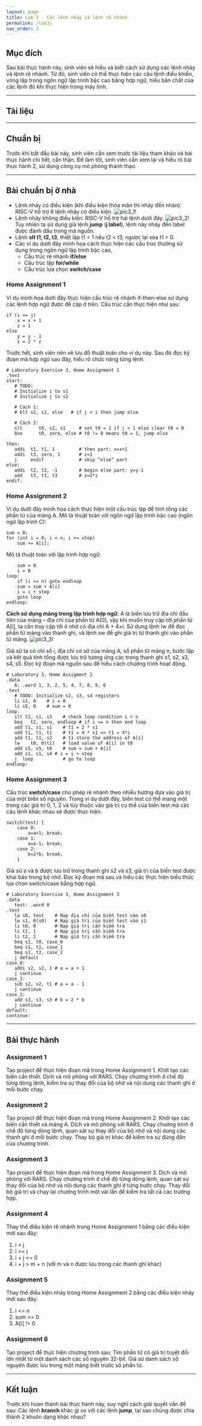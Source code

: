 ```yaml
---
layout: page
title: Lab 3 - Các lệnh nhảy và lệnh rẽ nhánh
permalink: /lab3/
nav_order: 3
---
```


## Mục đích
Sau bài thực hành này, sinh viên sẽ hiểu và biết cách sử dụng các lệnh nhảy và lệnh rẽ nhánh. Từ đó, sinh viên có thể thực hiện các câu lệnh điều khiển, vòng lặp trong ngôn ngữ lập trình bậc cao bằng hợp ngữ, hiểu bản chất của các lệnh đó khi thực hiện trong máy tính.

--- 

## Tài liệu

---

## Chuẩn bị

Trước khi bắt đầu bài này, sinh viên cần xem trước tài liệu tham khảo và bài thực hành chi tiết, cẩn thận. Để làm tốt, sinh viên cần xem lại và hiểu rõ bài thực hành 2, sử dụng công cụ mô phỏng thành thạo.

---

## Bài chuẩn bị ở nhà

- Lệnh nhảy có điều kiện (khi điều kiện thỏa mãn thì nhảy đến nhãn): RISC-V hỗ trợ 6 lệnh nhảy có điều kiện.
![pic3_1!](../images/pic3_1.png)
- Lệnh nhảy không điều kiện: RISC-V hỗ trợ hai lệnh dưới đây.
![pic3_2!](../images/pic3_2.png)
Tuy nhiên ta sử dụng giả lệnh **jump** (**j label**), lệnh này nhảy đến label được đánh dấu trong mã nguồn.
- Lệnh **slt t1, t2, t3**, thiết lập t1 = 1 nếu t2 < t3, ngược lại xóa t1 = 0.
- Các ví dụ dưới đây minh họa cách thực hiện các cấu trúc thường sử dụng trong ngôn ngữ lập trình bậc cao, 
    - Cấu trúc rẽ nhánh **if/else** 
    - Cấu trúc lặp **for/while**
    - Cấu trúc lựa chọn **switch/case**

### Home Assignment 1

Ví dụ minh họa dưới đây thực hiện cấu trúc rẽ nhánh if-then-else sử dụng các lệnh hợp ngữ được đề cập ở trên.
Cấu trúc cần thực hiện như sau:
```
if (i <= j)
    x = x + 1
    z = 1
else
    y = y - 1
    z = 2 * z
```

Trước hết, sinh viên nên vẽ lưu đồ thuật toán cho ví dụ này. Sau đó đọc kỹ đoạn mã hợp ngữ sau đây, hiểu rõ chức năng từng lệnh.
```
# Laboratory Exercise 3, Home Assignment 1
.text
start:
   # TODO:
   # Initialize i to s1
   # Initialize j to s2

   # Cách 1:
   # blt s2, s1, else   # if j < i then jump else

   # Cách 2:
   slt      t0, s2, s1     # set t0 = 1 if j < i else clear t0 = 0
   bne      t0, zero, else # t0 != 0 means t0 = 1, jump else   

then: 
   addi  t1, t1, 1         # then part: x=x+1
   addi  t3, zero, 1       # z=1
   j     endif             # skip “else” part
else: 
   addi  t2, t2, -1        # begin else part: y=y-1
   add   t3, t3, t3        # z=2*z
endif:
```

### Home Assignment 2

Ví dụ dưới đây minh họa cách thực hiện một cấu trúc lặp để tính tổng các phần tử của mảng A.
Mô tả thuật toán với ngôn ngữ lập trình bậc cao (ngôn ngữ lập trình C):
```
sum = 0;
for (int i = 0; i < n; i += step)
    sum += A[i];
```
Mô tả thuật toán với lập trình hợp ngữ:
```
    sum = 0
    i = 0
loop:
    if (i >= n) goto endloop
    sum = sum + A[i]
    i = i + step
    goto loop
endloop:
```

**Cách sử dụng mảng trong lập trình hợp ngữ:** A là biến lưu trữ địa chỉ đầu tiên của mảng – địa chỉ của phần tử A[0], vậy khi muốn truy cập tới phần tử A[i], ta cần truy cập tới ô nhớ có địa chỉ A + 4×i. Sử dụng lệnh lw để đọc phần tử mảng vào thanh ghi, và lệnh sw để ghi giá trị từ thanh ghi vào phần tử mảng.
![pic3_3!](../images/pic3_3.png)

Giả sử ta có chỉ số i, địa chỉ cơ sở của mảng A, số phần tử mảng n, bước lặp và kết quả tính tổng được lưu trữ tương ứng các trong thanh ghi s1, s2, s3, s4, s5. Đọc kỹ đoạn mã nguồn sau để hiểu cách chương trình hoạt động.
```
# Laboratory 3, Home Assigment 2
.data
   A: .word 1, 3, 2, 5, 4, 7, 8, 9, 6
.text
   # TODO: Initialize s2, s3, s4 registers
   li s1, 0    # i = 0
   li s5, 0    # sum = 0
loop: 
   slt t2, s1, s3    # check loop condition i < n
   beq   t2, zero, endloop # if i >= n then end loop
   add t1, s1, s1    # t1 = 2 * s1
   add t1, t1, t1    # t1 = 4 * s1 => t1 = 4*i
   add t1, t1, s2    # t1 store the address of A[i]
   lw    t0, 0(t1)   # load value of A[i] in t0
   add s5, s5, t0    # sum = sum + A[i]
   add s1, s1, s4 # i = i + step
   j  loop           # go to loop
endloop:
```

### Home Assignment 3

Cấu trúc **switch/case** cho phép rẽ nhánh theo nhiều hướng dựa vào giá trị của một biến số nguyên. Trong ví dụ dưới đây, biến test có thể mang một trong các giá trị 0, 1, 2 và tùy thuộc vào giá trị cụ thể của biến test mà các câu lệnh khác nhau sẽ được thực hiện.
```
switch(test) {
    case 0:
        a=a+1; break;
    case 1:
        a=a-1; break;
    case 2:
        b=2*b; break;
    }
```
Giả sử a và b được lưu trữ trong thanh ghi s2 và s3, giá trị của biến test được khai báo trong bộ nhớ. Đọc kỹ đoạn mã sau và hiểu các thực hiện biểu thức lựa chọn switch/case bằng hợp ngữ.
```
# Laboratory Exercise 3, Home Assignment 3
.data
   test: .word 0
.text
   la s0, test    # Nạp địa chỉ của biến test vào s0
   lw s1, 0(s0)   # Nạp giá trị của biến test vào s1
   li t0, 0       # Nạp giá trị cần kiểm tra
   li t1, 1       # Nạp giá trị cần kiểm tra
   li t2, 2       # Nạp giá trị cần kiểm tra
   beq s1, t0, case_0
   beq s1, t1, case_1
   beq s1, t2, case_2
   j default
case_0: 
   addi s2, s2, 1 # a = a + 1
   j continue
case_1: 
   sub s2, s2, t1 # a = a - 1
   j continue
case_2: 
   add s3, s3, s3 # b = 2 * b
   j continue
default: 
continue: 
```

---

## Bài thực hành

### Assignment 1

Tạo project để thực hiện đoạn mã trong Home Assignment 1. Khởi tạo các biến cần thiết. Dịch và mô phỏng với RARS. Chạy chương trình ở chế độ từng dòng lệnh, kiểm tra sự thay đổi của bộ nhớ và nội dung các thanh ghi ở mỗi bước chạy.

### Assignment 2

Tạo project để thực hiện đoạn mã trong Home Assignment 2. Khởi tạo các biến cần thiết và mảng A. Dịch và mô phỏng với RARS. Chạy chương trình ở chế độ từng dòng lệnh, quan sát sự thay đổi của bộ nhớ và nội dung các thanh ghi ở mỗi bước chạy. Thay bộ giá trị khác để kiểm tra sự đúng đắn của chương trình.

### Assignment 3

Tạo project để thực hiện đoạn mã trong Home Assignment 3. Dịch và mô phỏng với RARS. Chạy chương trình ở chế độ từng dòng lệnh, quan sát sự thay đổi của bộ nhớ và nội dung các thanh ghi ở từng bước chạy. Thay đổi bộ giá trị và chạy lại chương trình một vài lần để kiểm tra tất cả các trường hợp.

### Assignment 4

Thay thế điều kiện rẽ nhánh trong Home Assignment 1 bằng các điều kiện mới sau đây:
1. i < j
2. i >= j
3. i + j <= 0
4. i + j > m + n (với m và n được lưu trong các thanh ghi khác)

### Assignment 5

Thay thế điều kiện nhảy trong Home Assignment 2 bằng các điều kiện nhảy mới sau đây:
1. i <= n
2. sum >= 0
3. A[i] != 0

### Assignment 6

Tạo project để thực hiện chương trình sau: Tìm phần tử có giá trị tuyệt đối lớn nhất từ một danh sách các số nguyên 32-bit. Giả sử danh sách số nguyên được lưu trong một mảng biết trước số phần tử.

---

## Kết luận

Trước khi hoàn thành bài thực hành này, suy nghĩ cách giải quyết vấn đề sau: Các lệnh **branch** khác gì so với các lệnh **jump**, tại sao chúng được chia thành 2 khuôn dạng khác nhau?
